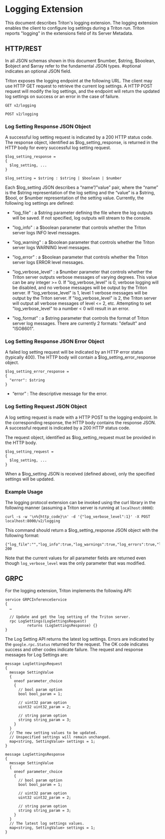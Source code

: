 <!--
# Copyright (c) 2022, NVIDIA CORPORATION & AFFILIATES. All rights reserved.
#
# Redistribution and use in source and binary forms, with or without
# modification, are permitted provided that the following conditions
# are met:
#  * Redistributions of source code must retain the above copyright
#    notice, this list of conditions and the following disclaimer.
#  * Redistributions in binary form must reproduce the above copyright
#    notice, this list of conditions and the following disclaimer in the
#    documentation and/or other materials provided with the distribution.
#  * Neither the name of NVIDIA CORPORATION nor the names of its
#    contributors may be used to endorse or promote products derived
#    from this software without specific prior written permission.
#
# THIS SOFTWARE IS PROVIDED BY THE COPYRIGHT HOLDERS ``AS IS'' AND ANY
# EXPRESS OR IMPLIED WARRANTIES, INCLUDING, BUT NOT LIMITED TO, THE
# IMPLIED WARRANTIES OF MERCHANTABILITY AND FITNESS FOR A PARTICULAR
# PURPOSE ARE DISCLAIMED.  IN NO EVENT SHALL THE COPYRIGHT OWNER OR
# CONTRIBUTORS BE LIABLE FOR ANY DIRECT, INDIRECT, INCIDENTAL, SPECIAL,
# EXEMPLARY, OR CONSEQUENTIAL DAMAGES (INCLUDING, BUT NOT LIMITED TO,
# PROCUREMENT OF SUBSTITUTE GOODS OR SERVICES; LOSS OF USE, DATA, OR
# PROFITS; OR BUSINESS INTERRUPTION) HOWEVER CAUSED AND ON ANY THEORY
# OF LIABILITY, WHETHER IN CONTRACT, STRICT LIABILITY, OR TORT
# (INCLUDING NEGLIGENCE OR OTHERWISE) ARISING IN ANY WAY OUT OF THE USE
# OF THIS SOFTWARE, EVEN IF ADVISED OF THE POSSIBILITY OF SUCH DAMAGE.
-->

# Logging Extension

This document describes Triton's logging extension. The logging extension enables
the client to configure log settings during a Triton run. Triton reports "logging" 
in the extensions field of its Server Metadata.

## HTTP/REST

In all JSON schemas shown in this document $number, $string, $boolean,
$object and $array refer to the fundamental JSON types. #optional
indicates an optional JSON field.

Triton exposes the logging endpoint at the following URL. The client may use
HTTP GET request to retrieve the current log settings. A HTTP POST request
will modify the log settings, and the endpoint will return the updated log
settings on success or an error in the case of failure. 

```
GET v2/logging

POST v2/logging
```

### Log Setting Response JSON Object

A successful log setting request is indicated by a 200 HTTP status
code. The response object, identified as $log_setting_response, is
returned in the HTTP body for every successful log setting request.

```
$log_setting_response =
{
  $log_setting, ...
}

$log_setting = $string : $string | $boolean | $number
```

Each $log_setting JSON describes a “name”/”value” pair, where the “name” is
the $string representation of the log setting and the “value” is a $string, $bool, or $number representation of the
setting value. Currently, the following log settings are defined:

- "log_file" : a $string parameter defining the file where the log outputs will be saved. If not specified,
log outputs will stream to the console.

- "log_info" : a $boolean parameter that controls whether the Triton server logs INFO level messages. 

- "log_warning" : a $boolean parameter that controls whether the Triton server logs WARNING level messages. 

- "log_error" : a $boolean parameter that controls whether the Triton server logs ERROR level messages. 

- "log_verbose_level" : a $number parameter that controls whether the Triton server outputs verbose messages
of varying degrees. This value can be any integer >= 0. If "log_verbose_level" is 0, verbose logging will be disabled, and 
no verbose messages will be output by the Triton server. If "log_verbose_level" is 1, level 1 verbose messages will be output
by the Triton server. If "log_verbose_level" is 2, the Triton server will output all verbose messages of 
level <= 2, etc. Attempting to set "log_verbose_level" to a number < 0 will result in an error.

- "log_format" : a $string parameter that controls the format of Triton server log messages. There are currently
2 formats: "default" and "ISO8601".


### Log Setting Response JSON Error Object

A failed log setting request will be indicated by an HTTP error status
(typically 400). The HTTP body will contain a
$log_setting_error_response object.

```
$log_setting_error_response =
{
  "error": $string
}
```

- “error” : The descriptive message for the error.

### Log Setting Request JSON Object

A log setting request is made with a HTTP POST to
the logging endpoint. In the corresponding response, the HTTP body contains the
response JSON. A successful request is indicated by a 200 HTTP status code.

The request object, identified as $log_setting_request must be provided in the HTTP
body.

```
$log_setting_request =
{
  $log_setting, ...
}
```

When a $log_setting JSON is received (defined above), only the specified
settings will be updated.

### Example Usage
The logging protocol extension can be invoked using the curl library in the following manner (assuming 
a Triton server is running at `localhost:8000`):
```
curl -s -w '\n%{http_code}\n' -d '{"log_verbose_level":1}' -X POST localhost:8000/v2/logging
```
This command should return a $log_setting_response JSON object with the following format:
```
{"log_file":"","log_info":true,"log_warnings":true,"log_errors":true,"log_verbose_level":1,"log_format":"default"}
200
```
Note that the current values for all parameter fields are returned even though `log_verbose_level` 
was the only parameter that was modified.

## GRPC

For the logging extension, Triton implements the following API:

```
service GRPCInferenceService
{
  …

  // Update and get the log setting of the Triton server.
  rpc LogSettings(LogSettingsRequest)
          returns (LogSettingsResponse) {}
}
```

The Log Setting API returns the latest log settings. Errors are indicated
by the `google.rpc.Status` returned for the request. The OK code
indicates success and other codes indicate failure. The request and
response messages for Log Settings are:

```
message LogSettingsRequest
{
  message SettingValue
  {
    oneof parameter_choice
    {
      // bool param option
      bool bool_param = 1;

      // uint32 param option
      uint32 uint32_param = 2;

      // string param option
      string string_param = 3;
    }
  }
  // The new setting values to be updated.
  // Unspecified settings will remain unchanged.
  map<string, SettingValue> settings = 1;
}

message LogSettingsResponse
{
  message SettingValue
  {
    oneof parameter_choice
    {
      // bool param option
      bool bool_param = 1;

      // uint32 param option
      uint32 uint32_param = 2;

      // string param option
      string string_param = 3;
    }
  }
  // The latest log settings values.
  map<string, SettingValue> settings = 1;
}
```
